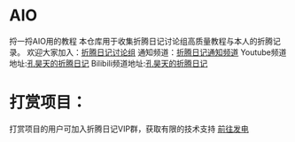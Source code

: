 # AIO
捋一捋AIO用的教程
本仓库用于收集折腾日记讨论组高质量教程与本人的折腾记录。
欢迎大家加入：[折腾日记讨论组](https://t.me/+bzSRf6dtG3lhYWVl)
通知频道：[折腾日记通知频道](https://t.me/+jhNzGg0oXNdhZDY9)
Youtube频道地址:[孔昊天的折腾日记](https://www.youtube.com/@user-ek1qg7ti5r)
Bilibili频道地址:[孔昊天的折腾日记](https://space.bilibili.com/473781263/video)
# 打赏项目：
打赏项目的用户可加入折腾日记VIP群，获取有限的技术支持 [前往发电](https://afdian.net/a/tossdiary)

